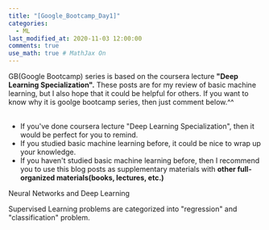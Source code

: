 ```yaml
---
title: "[Google_Bootcamp_Day1]"
categories: 
  - ML
last_modified_at: 2020-11-03 12:00:00
comments: true
use_math: true # MathJax On
---
```


GB(Google Bootcamp) series is based on the coursera lecture **"Deep Learning Specialization".**
These posts are for my review of basic machine learning, but I also hope that it could be helpful for others.
If you want to know why it is goolge bootcamp series, then just comment below.^^<br><br>

- If you've done coursera lecture "Deep Learning Specialization", then it would be perfect for you to remind. <br>
- If you studied basic machine learning before, it could be nice to wrap up your knowledge. <br>
- If you haven't studied basic machine learning before, then I recommend you to use this blog posts as supplementary materials with **other full-organized materials(books, lectures, etc.)**

Neural Networks and Deep Learning

Supervised Learning problems are categorized into "regression" and "classification" problem.
